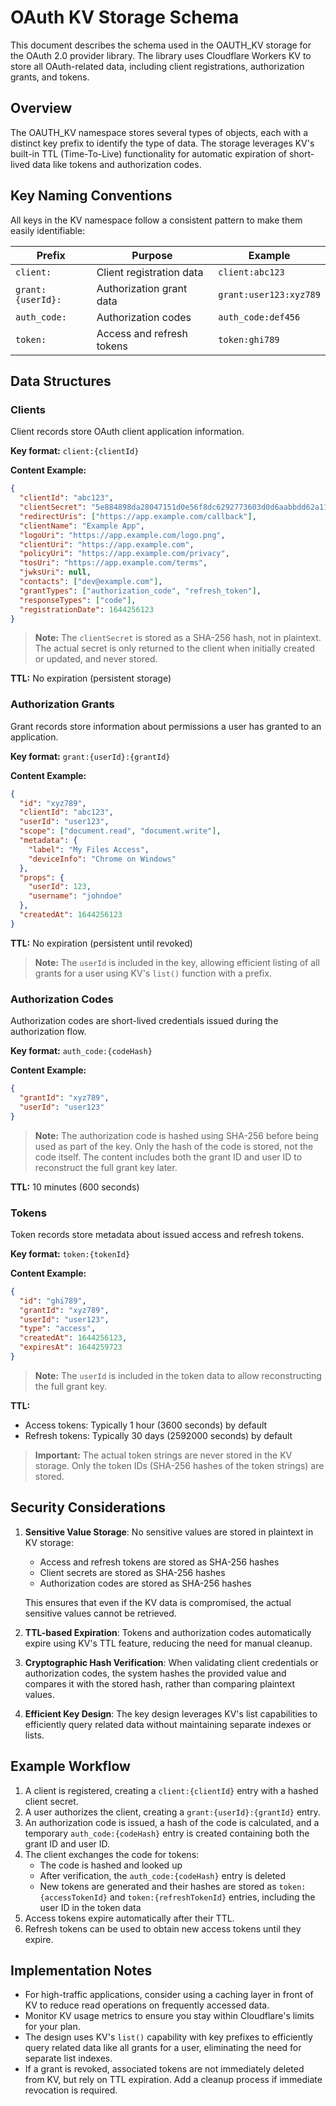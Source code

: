 # OAuth KV Storage Schema

This document describes the schema used in the OAUTH_KV storage for the OAuth 2.0 provider library. The library uses Cloudflare Workers KV to store all OAuth-related data, including client registrations, authorization grants, and tokens.

## Overview

The OAUTH_KV namespace stores several types of objects, each with a distinct key prefix to identify the type of data. The storage leverages KV's built-in TTL (Time-To-Live) functionality for automatic expiration of short-lived data like tokens and authorization codes.

## Key Naming Conventions

All keys in the KV namespace follow a consistent pattern to make them easily identifiable:

| Prefix | Purpose | Example |
|--------|---------|---------|
| `client:` | Client registration data | `client:abc123` |
| `grant:{userId}:` | Authorization grant data | `grant:user123:xyz789` |
| `auth_code:` | Authorization codes | `auth_code:def456` |
| `token:` | Access and refresh tokens | `token:ghi789` |

## Data Structures

### Clients

Client records store OAuth client application information.

**Key format:** `client:{clientId}`

**Content Example:**
```json
{
  "clientId": "abc123",
  "clientSecret": "5e884898da28047151d0e56f8dc6292773603d0d6aabbdd62a11ef721d1542d8",
  "redirectUris": ["https://app.example.com/callback"],
  "clientName": "Example App",
  "logoUri": "https://app.example.com/logo.png",
  "clientUri": "https://app.example.com",
  "policyUri": "https://app.example.com/privacy",
  "tosUri": "https://app.example.com/terms",
  "jwksUri": null,
  "contacts": ["dev@example.com"],
  "grantTypes": ["authorization_code", "refresh_token"],
  "responseTypes": ["code"],
  "registrationDate": 1644256123
}
```

> **Note:** The `clientSecret` is stored as a SHA-256 hash, not in plaintext. The actual secret is only returned to the client when initially created or updated, and never stored.

**TTL:** No expiration (persistent storage)

### Authorization Grants

Grant records store information about permissions a user has granted to an application.

**Key format:** `grant:{userId}:{grantId}`

**Content Example:**
```json
{
  "id": "xyz789",
  "clientId": "abc123",
  "userId": "user123",
  "scope": ["document.read", "document.write"],
  "metadata": {
    "label": "My Files Access",
    "deviceInfo": "Chrome on Windows"
  },
  "props": {
    "userId": 123,
    "username": "johndoe"
  },
  "createdAt": 1644256123
}
```

**TTL:** No expiration (persistent until revoked)

> **Note:** The `userId` is included in the key, allowing efficient listing of all grants for a user using KV's `list()` function with a prefix.

### Authorization Codes

Authorization codes are short-lived credentials issued during the authorization flow.

**Key format:** `auth_code:{codeHash}`

**Content Example:**
```json
{
  "grantId": "xyz789",
  "userId": "user123"
}
```

> **Note:** The authorization code is hashed using SHA-256 before being used as part of the key. Only the hash of the code is stored, not the code itself. The content includes both the grant ID and user ID to reconstruct the full grant key later.

**TTL:** 10 minutes (600 seconds)

### Tokens

Token records store metadata about issued access and refresh tokens.

**Key format:** `token:{tokenId}`

**Content Example:**
```json
{
  "id": "ghi789",
  "grantId": "xyz789",
  "userId": "user123",
  "type": "access",
  "createdAt": 1644256123,
  "expiresAt": 1644259723
}
```

> **Note:** The `userId` is included in the token data to allow reconstructing the full grant key.

**TTL:**
- Access tokens: Typically 1 hour (3600 seconds) by default
- Refresh tokens: Typically 30 days (2592000 seconds) by default

> **Important:** The actual token strings are never stored in the KV storage. Only the token IDs (SHA-256 hashes of the token strings) are stored.

## Security Considerations

1. **Sensitive Value Storage**: No sensitive values are stored in plaintext in KV storage:
   - Access and refresh tokens are stored as SHA-256 hashes
   - Client secrets are stored as SHA-256 hashes
   - Authorization codes are stored as SHA-256 hashes

   This ensures that even if the KV data is compromised, the actual sensitive values cannot be retrieved.

2. **TTL-based Expiration**: Tokens and authorization codes automatically expire using KV's TTL feature, reducing the need for manual cleanup.

3. **Cryptographic Hash Verification**: When validating client credentials or authorization codes, the system hashes the provided value and compares it with the stored hash, rather than comparing plaintext values.

4. **Efficient Key Design**: The key design leverages KV's list capabilities to efficiently query related data without maintaining separate indexes or lists.

## Example Workflow

1. A client is registered, creating a `client:{clientId}` entry with a hashed client secret.
2. A user authorizes the client, creating a `grant:{userId}:{grantId}` entry.
3. An authorization code is issued, a hash of the code is calculated, and a temporary `auth_code:{codeHash}` entry is created containing both the grant ID and user ID.
4. The client exchanges the code for tokens:
   - The code is hashed and looked up
   - After verification, the `auth_code:{codeHash}` entry is deleted
   - New tokens are generated and their hashes are stored as `token:{accessTokenId}` and `token:{refreshTokenId}` entries, including the user ID in the token data
5. Access tokens expire automatically after their TTL.
6. Refresh tokens can be used to obtain new access tokens until they expire.

## Implementation Notes

- For high-traffic applications, consider using a caching layer in front of KV to reduce read operations on frequently accessed data.
- Monitor KV usage metrics to ensure you stay within Cloudflare's limits for your plan.
- The design uses KV's `list()` capability with key prefixes to efficiently query related data like all grants for a user, eliminating the need for separate list indexes.
- If a grant is revoked, associated tokens are not immediately deleted from KV, but rely on TTL expiration. Add a cleanup process if immediate revocation is required.
